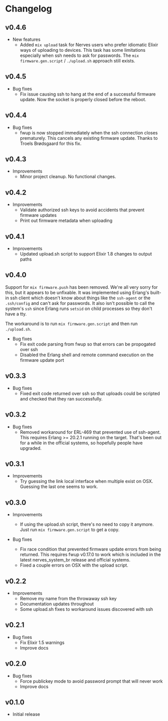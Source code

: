 # Changelog

## v0.4.6

* New features
  * Added `mix upload` task for Nerves users who prefer idiomatic Elixir ways of
    uploading to devices. This task has some limitations especially when
    ssh needs to ask for passwords. The `mix firmware.gen.script` /
    `./upload.sh` approach still exists.

## v0.4.5

* Bug fixes
  * Fix issue causing ssh to hang at the end of a successful firmware update.
    Now the socket is properly closed before the reboot.

## v0.4.4

* Bug fixes
  * fwup is now stopped immediately when the ssh connection closes prematurely.
    This cancels any existing firmware update. Thanks to Troels Brødsgaard for
    this fix.

## v0.4.3

* Improvements
  * Minor project cleanup. No functional changes.

## v0.4.2

* Improvements
  * Validate authorized ssh keys to avoid accidents that prevent firmware
    updates
  * Print out firmware metadata when uploading

## v0.4.1

* Improvements
  * Updated upload.sh script to support Elixir 1.8 changes to output paths

## v0.4.0

Support for `mix firmware.push` has been removed. We're all very sorry for this,
but it appears to be unfixable. It was implemented using Erlang's built-in ssh
client which doesn't know about things like the `ssh-agent` or the `.ssh/config`
and can't ask for passwords. It also isn't possible to call the system's `ssh`
since Erlang runs `setsid` on child processes so they don't have a tty.

The workaround is to run `mix firmware.gen.script` and then run `./upload.sh`.

* Bug fixes
  * Fix exit code parsing from fwup so that errors can be propogated over ssh
  * Disabled the Erlang shell and remote command execution on the firmware
    update port

## v0.3.3

* Bug fixes
  * Fixed exit code returned over ssh so that uploads could be scripted and
    checked that they ran successfully.

## v0.3.2

* Bug fixes
  * Removed workaround for ERL-469 that prevented use of ssh-agent. This
    requires Erlang >= 20.2.1 running on the target. That's been out for a while
    in the official systems, so hopefully people have upgraded.

## v0.3.1

* Improvements
  * Try guessing the link local interface when multiple exist on OSX. Guessing
    the last one seems to work.

## v0.3.0

* Improvements
  * If using the upload.sh script, there's no need to copy it anymore. Just
    run `mix firmware.gen.script` to get a copy.

* Bug fixes
  * Fix race condition that prevented firmware update errors from being
    returned. This requires fwup v0.17.0 to work which is included in the
    latest nerves_system_br release and official systems.
  * Fixed a couple errors on OSX with the upload script.

## v0.2.2

* Improvements
  * Remove my name from the throwaway ssh key
  * Documentation updates throughout
  * Some upload.sh fixes to workaround issues discovered with ssh

## v0.2.1

* Bug fixes
  * Fix Elixir 1.5 warnings
  * Improve docs

## v0.2.0

* Bug fixes
  * Force publickey mode to avoid password prompt that will never work
  * Improve docs

## v0.1.0

* Initial release
